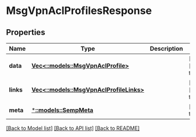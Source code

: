 # MsgVpnAclProfilesResponse

## Properties
Name | Type | Description | Notes
------------ | ------------- | ------------- | -------------
**data** | [**Vec<::models::MsgVpnAclProfile>**](MsgVpnAclProfile.md) |  | [optional] [default to null]
**links** | [**Vec<::models::MsgVpnAclProfileLinks>**](MsgVpnAclProfileLinks.md) |  | [optional] [default to null]
**meta** | [***::models::SempMeta**](SempMeta.md) |  | [default to null]

[[Back to Model list]](../README.md#documentation-for-models) [[Back to API list]](../README.md#documentation-for-api-endpoints) [[Back to README]](../README.md)


